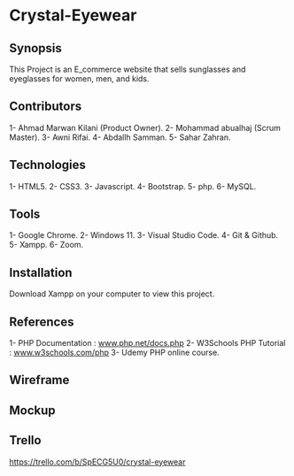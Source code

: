 # Crystal-Eyewear

## Synopsis

This Project is an E_commerce website that sells sunglasses
and eyeglasses for women, men, and kids.

## Contributors

1- Ahmad Marwan Kilani (Product Owner).
2- Mohammad abualhaj (Scrum Master).
3- Awni Rifai.
4- Abdallh Samman.
5- Sahar Zahran.

## Technologies

1- HTML5.
2- CSS3.
3- Javascript.
4- Bootstrap.
5- php.
6- MySQL.

## Tools

1- Google Chrome.
2- Windows 11.
3- Visual Studio Code.
4- Git & Github.
5- Xampp.
6- Zoom.

## Installation

Download Xampp on your computer to view this project.

## References

1- PHP Documentation : www.php.net/docs.php
2- W3Schools PHP Tutorial : www.w3schools.com/php
3- Udemy PHP online course.


## Wireframe


## Mockup


## Trello

https://trello.com/b/SpECG5U0/crystal-eyewear